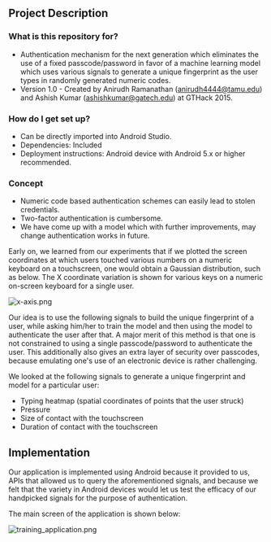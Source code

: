 ## Project Description ##

### What is this repository for? ###

* Authentication mechanism for the next generation which eliminates the use of a fixed passcode/password in favor of a machine learning model which uses various signals to generate a unique fingerprint as the user types in randomly generated numeric codes. 
* Version 1.0 - Created by Anirudh Ramanathan (anirudh4444@tamu.edu) and Ashish Kumar (ashishkumar@gatech.edu) at GTHack 2015.

### How do I get set up? ###

* Can be directly imported into Android Studio. 
* Dependencies: Included
* Deployment instructions: Android device with Android 5.x or higher recommended.

### Concept ###

* Numeric code based authentication schemes can easily lead to stolen credentials.
* Two-factor authentication is cumbersome.
* We have come up with a model which with further improvements, may change authentication works in future.

Early on, we learned from our experiments that if we plotted the screen coordinates at which users touched various numbers on a numeric keyboard on a touchscreen, one would obtain a Gaussian distribution, such as below. The X coordinate variation is shown for various keys on a numeric on-screen keyboard for a single user. 

![x-axis.png](https://bitbucket.org/repo/B6beke/images/3900933863-x-axis.png)

Our idea is to use the following signals to build the unique fingerprint of a user, while asking him/her to train the model and then using the model to authenticate the user after that. A major merit of this method is that one is not constrained to using a single passcode/password to authenticate the user. This additionally also gives an extra layer of security over passcodes, because emulating one's use of an electronic device is rather challenging.

We looked at the following signals to generate a unique fingerprint and model for a particular user:
* Typing heatmap (spatial coordinates of points that the user struck)
* Pressure
* Size of contact with the touchscreen
* Duration of contact with the touchscreen 

## Implementation ##

Our application is implemented using Android because it provided to us, APIs that allowed us to query the aforementioned signals, and because we felt that the variety in Android devices would let us test the efficacy of our handpicked signals for the purpose of authentication.

The main screen of the application is shown below:

![training_application.png](https://bitbucket.org/repo/B6beke/images/2872883611-training_application.png)